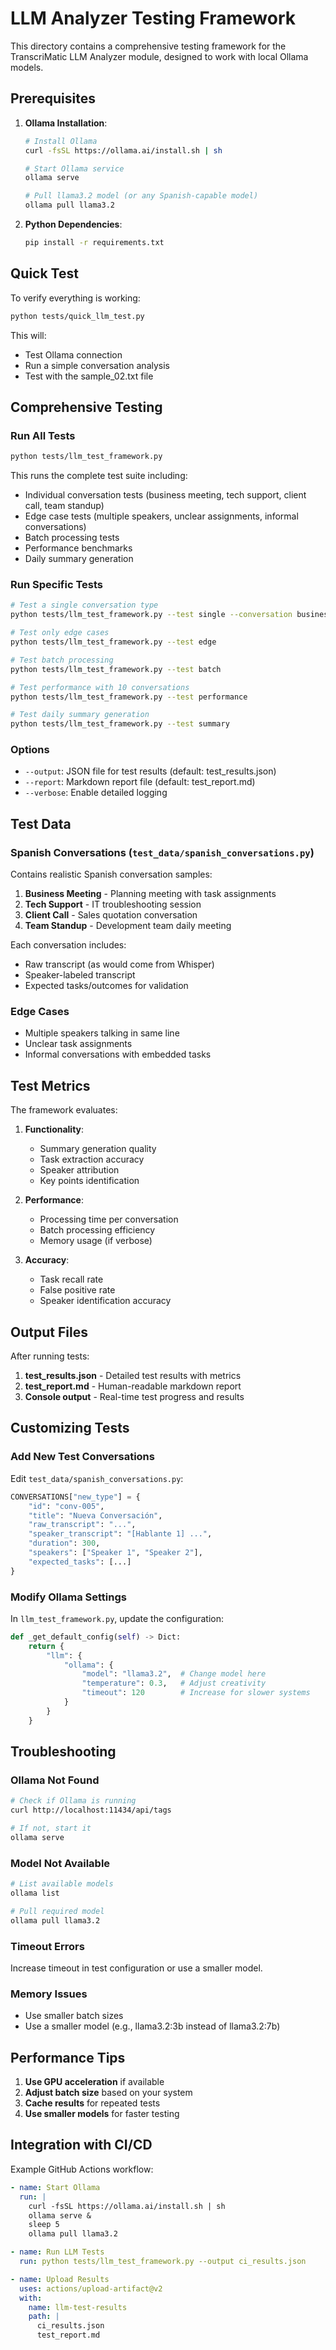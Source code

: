 # LLM Analyzer Testing Framework

This directory contains a comprehensive testing framework for the TranscriMatic LLM Analyzer module, designed to work with local Ollama models.

## Prerequisites

1. **Ollama Installation**:
   ```bash
   # Install Ollama
   curl -fsSL https://ollama.ai/install.sh | sh
   
   # Start Ollama service
   ollama serve
   
   # Pull llama3.2 model (or any Spanish-capable model)
   ollama pull llama3.2
   ```

2. **Python Dependencies**:
   ```bash
   pip install -r requirements.txt
   ```

## Quick Test

To verify everything is working:

```bash
python tests/quick_llm_test.py
```

This will:
- Test Ollama connection
- Run a simple conversation analysis
- Test with the sample_02.txt file

## Comprehensive Testing

### Run All Tests

```bash
python tests/llm_test_framework.py
```

This runs the complete test suite including:
- Individual conversation tests (business meeting, tech support, client call, team standup)
- Edge case tests (multiple speakers, unclear assignments, informal conversations)
- Batch processing tests
- Performance benchmarks
- Daily summary generation

### Run Specific Tests

```bash
# Test a single conversation type
python tests/llm_test_framework.py --test single --conversation business_meeting

# Test only edge cases
python tests/llm_test_framework.py --test edge

# Test batch processing
python tests/llm_test_framework.py --test batch

# Test performance with 10 conversations
python tests/llm_test_framework.py --test performance

# Test daily summary generation
python tests/llm_test_framework.py --test summary
```

### Options

- `--output`: JSON file for test results (default: test_results.json)
- `--report`: Markdown report file (default: test_report.md)
- `--verbose`: Enable detailed logging

## Test Data

### Spanish Conversations (`test_data/spanish_conversations.py`)

Contains realistic Spanish conversation samples:

1. **Business Meeting** - Planning meeting with task assignments
2. **Tech Support** - IT troubleshooting session
3. **Client Call** - Sales quotation conversation
4. **Team Standup** - Development team daily meeting

Each conversation includes:
- Raw transcript (as would come from Whisper)
- Speaker-labeled transcript
- Expected tasks/outcomes for validation

### Edge Cases

- Multiple speakers talking in same line
- Unclear task assignments
- Informal conversations with embedded tasks

## Test Metrics

The framework evaluates:

1. **Functionality**:
   - Summary generation quality
   - Task extraction accuracy
   - Speaker attribution
   - Key points identification

2. **Performance**:
   - Processing time per conversation
   - Batch processing efficiency
   - Memory usage (if verbose)

3. **Accuracy**:
   - Task recall rate
   - False positive rate
   - Speaker identification accuracy

## Output Files

After running tests:

1. **test_results.json** - Detailed test results with metrics
2. **test_report.md** - Human-readable markdown report
3. **Console output** - Real-time test progress and results

## Customizing Tests

### Add New Test Conversations

Edit `test_data/spanish_conversations.py`:

```python
CONVERSATIONS["new_type"] = {
    "id": "conv-005",
    "title": "Nueva Conversación",
    "raw_transcript": "...",
    "speaker_transcript": "[Hablante 1] ...",
    "duration": 300,
    "speakers": ["Speaker 1", "Speaker 2"],
    "expected_tasks": [...]
}
```

### Modify Ollama Settings

In `llm_test_framework.py`, update the configuration:

```python
def _get_default_config(self) -> Dict:
    return {
        "llm": {
            "ollama": {
                "model": "llama3.2",  # Change model here
                "temperature": 0.3,   # Adjust creativity
                "timeout": 120        # Increase for slower systems
            }
        }
    }
```

## Troubleshooting

### Ollama Not Found

```bash
# Check if Ollama is running
curl http://localhost:11434/api/tags

# If not, start it
ollama serve
```

### Model Not Available

```bash
# List available models
ollama list

# Pull required model
ollama pull llama3.2
```

### Timeout Errors

Increase timeout in test configuration or use a smaller model.

### Memory Issues

- Use smaller batch sizes
- Use a smaller model (e.g., llama3.2:3b instead of llama3.2:7b)

## Performance Tips

1. **Use GPU acceleration** if available
2. **Adjust batch size** based on your system
3. **Cache results** for repeated tests
4. **Use smaller models** for faster testing

## Integration with CI/CD

Example GitHub Actions workflow:

```yaml
- name: Start Ollama
  run: |
    curl -fsSL https://ollama.ai/install.sh | sh
    ollama serve &
    sleep 5
    ollama pull llama3.2

- name: Run LLM Tests
  run: python tests/llm_test_framework.py --output ci_results.json

- name: Upload Results
  uses: actions/upload-artifact@v2
  with:
    name: llm-test-results
    path: |
      ci_results.json
      test_report.md
```